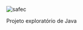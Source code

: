 
  ![safec](https://user-images.githubusercontent.com/55661896/139600018-a65090c1-4e3c-4478-b703-4b50c8906045.jpg)

Projeto exploratório de Java 

